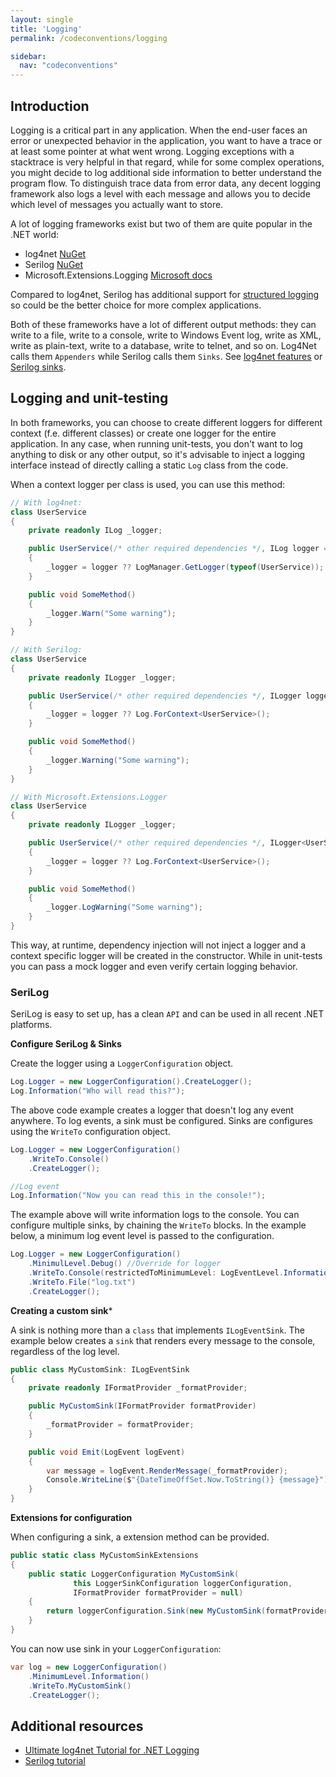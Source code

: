 ```yaml
---
layout: single
title: 'Logging'
permalink: /codeconventions/logging

sidebar:
  nav: "codeconventions"
---
```


## Introduction

Logging is a critical part in any application. When the end-user faces an error or unexpected behavior in the application, you want to have a trace or at least some pointer at what went wrong. Logging exceptions with a stacktrace is very helpful in that regard, while for some complex operations, you might decide to log additional side information to better understand the program flow. To distinguish trace data from error data, any decent logging framework also logs a level with each message and allows you to decide which level of messages you actually want to store.

A lot of logging frameworks exist but two of them are quite popular in the .NET world:

* log4net [NuGet](https://www.nuget.org/packages/log4net/)
* Serilog [NuGet](https://www.nuget.org/packages/serilog/)
* Microsoft.Extensions.Logging [Microsoft docs](https://docs.microsoft.com/en-us/aspnet/core/fundamentals/logging/?view=aspnetcore-5.0)

Compared to log4net, Serilog has additional support for [structured logging](https://github.com/serilog/serilog/wiki/Structured-Data) so could be the better choice for more complex applications.

Both of these frameworks have a lot of different output methods: they can write to a file, write to a console, write to Windows Event log, write as XML, write as plain-text, write to a database, write to telnet, and so on. Log4Net calls them `Appenders` while Serilog calls them `Sinks`. See [log4net features](https://logging.apache.org/log4net/release/features.html) or [Serilog sinks](https://github.com/serilog/serilog/wiki/Provided-Sinks).

## Logging and unit-testing

In both frameworks, you can choose to create different loggers for different context (f.e. different classes) or create one logger for the entire application. In any case, when running unit-tests, you don't want to log anything to disk or any other output, so it's advisable to inject a logging interface instead of directly calling a static `Log` class from the code.

When a context logger per class is used, you can use this method:

```csharp
// With log4net:
class UserService
{
    private readonly ILog _logger;

    public UserService(/* other required dependencies */, ILog logger = null)
    {
        _logger = logger ?? LogManager.GetLogger(typeof(UserService));
    }

    public void SomeMethod()
    {
        _logger.Warn("Some warning");
    }
}

// With Serilog:
class UserService
{
    private readonly ILogger _logger;

    public UserService(/* other required dependencies */, ILogger logger = null)
    {
        _logger = logger ?? Log.ForContext<UserService>();
    }

    public void SomeMethod()
    {
        _logger.Warning("Some warning");
    }
}

// With Microsoft.Extensions.Logger
class UserService
{
    private readonly ILogger _logger;

    public UserService(/* other required dependencies */, ILogger<UserService> logger = null)
    {
        _logger = logger ?? Log.ForContext<UserService>();
    }

    public void SomeMethod()
    {
        _logger.LogWarning("Some warning");
    }
}
```

This way, at runtime, dependency injection will not inject a logger and a context specific logger will be created in the constructor. While in unit-tests you can pass a mock logger and even verify certain logging behavior.

### SeriLog

SeriLog is easy to set up, has a clean `API` and can be used in all recent .NET platforms.

**Configure SeriLog & Sinks**

Create the logger using a `LoggerConfiguration` object.

```csharp
Log.Logger = new LoggerConfiguration().CreateLogger();
Log.Information("Who will read this?");
```

The above code example creates a logger that doesn't log any event anywhere. To log events, a sink must be configured.
Sinks are configures using the `WriteTo` configuration object.

```csharp
Log.Logger = new LoggerConfiguration()
    .WriteTo.Console()
    .CreateLogger();

//Log event
Log.Information("Now you can read this in the console!");
```

The example above will write information logs to the console.
You can configure multiple sinks, by chaining the `WriteTo` blocks. In the example below, a minimum log event level is passed to the configuration.

```csharp
Log.Logger = new LoggerConfiguration()
    .MinimulLevel.Debug() //Override for logger
    .WriteTo.Console(restrictedToMinimumLevel: LogEventLevel.Information) //Override per sink
    .WriteTo.File("log.txt")
    .CreateLogger();
```

**Creating a custom sink***

A sink is nothing more than a `class` that implements `ILogEventSink`. The example below creates a `sink` that renders every message to the console, regardless of the log level.

```csharp
public class MyCustomSink: ILogEventSink
{
    private readonly IFormatProvider _formatProvider;

    public MyCustomSink(IFormatProvider formatProvider)
    {
        _formatProvider = formatProvider;
    }

    public void Emit(LogEvent logEvent)
    {
        var message = logEvent.RenderMessage(_formatProvider);
        Console.WriteLine($"{DateTimeOffSet.Now.ToString()} {message}");
    }
}
```

**Extensions for configuration**

When configuring a sink, a extension method can be provided.

```csharp
public static class MyCustomSinkExtensions
{
    public static LoggerConfiguration MyCustomSink(
              this LoggerSinkConfiguration loggerConfiguration,
              IFormatProvider formatProvider = null)
    {
        return loggerConfiguration.Sink(new MyCustomSink(formatProvider));
    }
}
```

You can now use sink in your `LoggerConfiguration`:

```csharp
var log = new LoggerConfiguration()
    .MinimumLevel.Information()
    .WriteTo.MyCustomSink()
    .CreateLogger();
```

## Additional resources

* [Ultimate log4net Tutorial for .NET Logging](https://stackify.com/log4net-guide-dotnet-logging/)
* [Serilog tutorial](https://blog.getseq.net/serilog-tutorial/)
